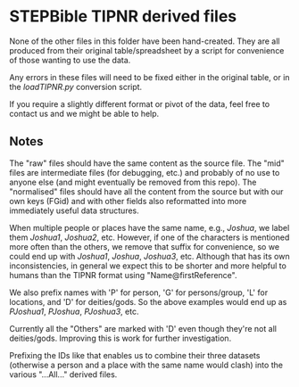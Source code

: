 # STEPBible TIPNR derived files

None of the other files in this folder have been hand-created.
They are all produced from their original table/spreadsheet
by a script for convenience of those wanting to use the data.

Any errors in these files will need to be fixed either in the
original table, or in the _loadTIPNR.py_ conversion script.

If you require a slightly different format or pivot of the data,
feel free to contact us and we might be able to help.

## Notes

The "raw" files should have the same content as the source file.
The "mid" files are intermediate files (for debugging, etc.)
and probably of no use to anyone else
(and might eventually be removed from this repo).
The "normalised" files should have all the content from the source
but with our own keys (FGid) and with other fields also
reformatted into more immediately useful data structures.

When multiple people or places have the same name, e.g., _Joshua_,
we label them _Joshua1_, _Joshua2_, etc.
However, if one of the characters is mentioned more often than the others,
we remove that suffix for convenience, so we could end up with _Joshua1_, _Joshua_, _Joshua3_, etc.
Although that has its own inconsistencies, in general
we expect this to be shorter and more helpful to humans than the TIPNR
format using "Name@firstReference".

We also prefix names with 'P' for person, 'G' for persons/group,
'L' for locations, and 'D' for deities/gods. So the above examples
would end up as _PJoshua1_, _PJoshua_, _PJoshua3_, etc.

Currently all the "Others" are marked with 'D'
even though they're not all deities/gods.
Improving this is work for further investigation.

Prefixing the IDs like that enables us to combine their three datasets
(otherwise a person and a place with the same name would clash)
into the various "...All..." derived files.
